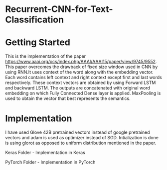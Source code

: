 # Recurrent-CNN-for-Text-Classification

# Getting Started
This is the implementation of the paper https://www.aaai.org/ocs/index.php/AAAI/AAAI15/paper/view/9745/9552. This paper overcomes the drawback of fixed size window used in CNN by using RNN.It uses context of the word along with the embedding vector. Each word contains left context and right context except first and last words respectively. These context vectors are obtained by using Forward LSTM and backward LSTM. The outputs are concatenated with original word embedding on which Fully Connected Dense layer is applied. MaxPooling is used to obtain the vector that best represents the semantics.

# Implementation
I have used Glove 42B pretrained vectors instead of google pretrained vectors and adam is used as optimizer instead of SGD. Intialization is done is using glorot as opposed to uniform distribution mentioned in the paper.

Keras Folder - Implementation in Keras


PyTorch Folder - Implementation in PyTorch
